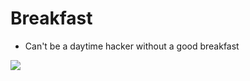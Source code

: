 # Breakfast

- Can't be a daytime hacker without a good breakfast

![](https://images.pexels.com/photos/101533/pexels-photo-101533.jpeg?w=315&h=237&dpr=2&auto=compress&cs=tinysrgb)
